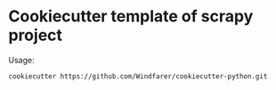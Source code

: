 # Cookiecutter template of scrapy project

Usage:
```bash
cookiecutter https://github.com/Windfarer/cookiecutter-python.git
```